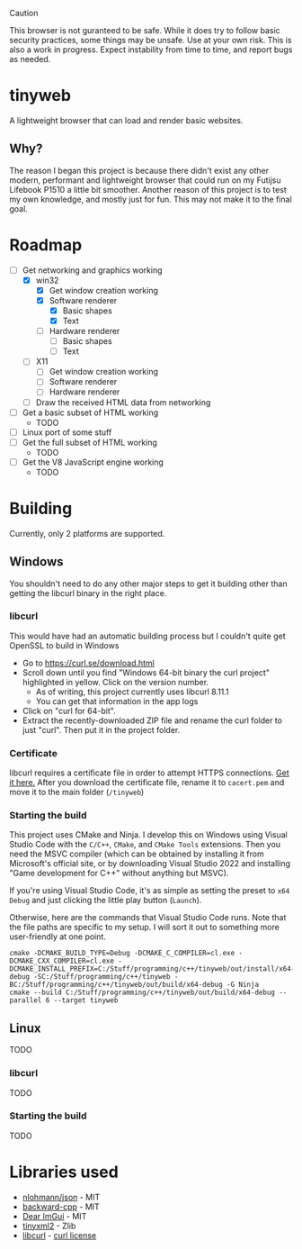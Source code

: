 > [!CAUTION]
> This browser is not guranteed to be safe. While it does try to follow basic security practices, some things may be unsafe. Use at your own risk.
> This is also a work in progress. Expect instability from time to time, and report bugs as needed.

# tinyweb
A lightweight browser that can load and render basic websites.

## Why?
The reason I began this project is because there didn't exist any other modern, performant and lightweight browser that could run on my Futijsu Lifebook P1510 a little bit smoother. Another reason of this project is to test my own knowledge, and mostly just for fun. This may not make it to the final goal.

# Roadmap
- [ ] Get networking and graphics working
    - [X] win32
        - [X] Get window creation working
        - [X] Software renderer
            - [X] Basic shapes
            - [X] Text
        - [ ] Hardware renderer
            - [ ] Basic shapes
            - [ ] Text
    - [ ] X11
        - [ ] Get window creation working
        - [ ] Software renderer
        - [ ] Hardware renderer
    - [ ] Draw the received HTML data from networking
- [ ] Get a basic subset of HTML working
    - TODO
- [ ] Linux port of some stuff
- [ ] Get the full subset of HTML working
    - TODO
- [ ] Get the V8 JavaScript engine working
    - TODO

# Building
Currently, only 2 platforms are supported.

## Windows
You shouldn't need to do any other major steps to get it building other than getting the libcurl binary in the right place.

### libcurl
This would have had an automatic building process but I couldn't quite get OpenSSL to build in Windows

- Go to https://curl.se/download.html
- Scroll down until you find "Windows 64-bit binary the curl project" highlighted in yellow. Click on the version number.
    - As of writing, this project currently uses libcurl 8.11.1
    - You can get that information in the app logs
- Click on "curl for 64-bit".
- Extract the recently-downloaded ZIP file and rename the curl folder to just "curl". Then put it in the project folder.

### Certificate
libcurl requires a certificate file in order to attempt HTTPS connections. [Get it here.](https://curl.se/docs/caextract.html) After you download the certificate file, rename it to ``cacert.pem`` and move it to the main folder (``/tinyweb``)

### Starting the build
This project uses CMake and Ninja. I develop this on Windows using Visual Studio Code with the ``C/C++``, ``CMake``, and ``CMake Tools`` extensions. Then you need the MSVC compiler (which can be obtained by installing it from Microsoft's official site, or by downloading Visual Studio 2022 and installing "Game development for C++" without anything but MSVC).

If you're using Visual Studio Code, it's as simple as setting the preset to ``x64 Debug`` and just clicking the little play button (``Launch``).

Otherwise, here are the commands that Visual Studio Code runs. Note that the file paths are specific to my setup. I will sort it out to something more user-friendly at one point.
```
cmake -DCMAKE_BUILD_TYPE=Debug -DCMAKE_C_COMPILER=cl.exe -DCMAKE_CXX_COMPILER=cl.exe -DCMAKE_INSTALL_PREFIX=C:/Stuff/programming/c++/tinyweb/out/install/x64-debug -SC:/Stuff/programming/c++/tinyweb -BC:/Stuff/programming/c++/tinyweb/out/build/x64-debug -G Ninja
cmake --build C:/Stuff/programming/c++/tinyweb/out/build/x64-debug --parallel 6 --target tinyweb
```

## Linux
TODO

### libcurl
TODO

### Starting the build
TODO

# Libraries used
- [nlohmann/json](https://github.com/nlohmann/json) - MIT
- [backward-cpp](https://github.com/bombela/backward-cpp) - MIT
- [Dear ImGui](https://github.com/ocornut/imgui) - MIT
- [tinyxml2](https://github.com/leethomason/tinyxml2) - Zlib
- [libcurl](https://curl.se/libcurl/) - [curl license](https://curl.se/docs/copyright.html)